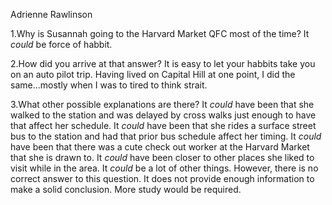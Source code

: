 Adrienne Rawlinson


1.Why is Susannah going to the Harvard Market QFC most of the time?
It *could* be force of habbit. 

2.How did you arrive at that answer?
It is easy to let your habbits take you on an auto pilot trip. Having lived on Capital Hill at one point, I did the same...mostly when I was to tired to think strait.

3.What other possible explanations are there?
It *could* have been that she walked to the station and was delayed by cross walks just enough to have that affect her schedule.
It *could* have been that she rides a surface street bus to the station and had that prior bus schedule affect her timing.
It *could* have been that there was a cute check out worker at the Harvard Market that she is drawn to.
It *could* have been closer to other places she liked to visit while in the area.
It *could* be a lot of other things. However, there is no correct answer to this question. It does not provide enough information to make a solid conclusion. More study would be required. 
